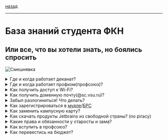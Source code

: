 [назад](../README.md)
***
# База знаний студента ФКН
## Или все, что вы хотели знать, но боялись спросить
![Смешнявка](https://github.com/user-attachments/assets/5f574bc0-75f2-4874-a620-7a31e04dfc61)

<details>
  <summary>Где и когда работает деканат?</summary>
  
  
  > Корпус ФКН(1а), 3 этаж, ауд. 386
> 
  > Пн-пт - 9.00-17.00, 12.00-13.00 - перерыв
  
</details>

<details>
  <summary>Где и когда работает профком(профсоюз)?</summary>
  
  
  > Главный корпус, 3 этаж, ауд. 336
> 
  > Пн-чт - 10.00-17.00, пт - 10.00 - 16.00, 12.00-13.00 - перерыв
  
</details>

<details>
  <summary>Как получить доступ к Wi-Fi?</summary>

  > Есть два вида Wi-Fi: вузовский, он же VSU-WLAN и факультетский, он же CS-Wireless и CS-Guest
> 
  > Лучше подключать вузовский, т.к. на нем работает VPN и он работает по всему вузу

  > Проще всего подключить CS-Guest, там пароль у всех един - 20112012

  > Следующий по сложности CS-Wireless - там ничего сложного, только надо иметь данные для входа в вузовские компы/БРС. Эти данные и являются вашим логином и паролем
  > Пример:
> 
  > Логин: ivanov_i_i
> 
  > Пароль: qwerty123

  > И самый сложный из всех VSU-WLAN. Для подключения к нему нужны учетные данные - это можно сделать в ауд 40/3:
> 
  > Главный корпус ВГУ, цоколь(-1 этаж), ауд. 40/3
> 
  > **С собой взять студ. билет!** 
> 
  > Как дойти: Спускаетесь по лестнице справа от главной лестницы(идти в сторону буфета), идете по коридору справа почти до конца(там недолго)
> 
  > По времени все займет 10 минут максимум 
> 
  > Можно опознать по надписи "Получение учетных данных"
> 
  > Пн–пт 9.00–17.00
> 
  > По полученным учетным данным вы сможете зайти в сеть Wi-Fi(макс. 3 устройства или подмена MAC) и получите ящик эл. почты, вход через info.vsu.ru
</details>

<details>
  <summary>Как получить доменную почту(@sc.vsu.ru)?</summary>

  > [ТЫК](https://sites.google.com/view/csf-faq/%D0%B4%D0%BE%D0%BC%D0%B5%D0%BD%D0%BD%D0%B0%D1%8F-%D0%BF%D0%BE%D1%87%D1%82%D0%B0)
</details>

<details>
  <summary>Забыл разлогиниться! Что делать?</summary>
  
  > [ТЫК](https://sites.google.com/view/csf-faq/%D0%BF%D1%80%D0%BE%D0%B1%D0%BB%D0%B5%D0%BC%D0%B0-%D1%81-%D0%BB%D0%BE%D0%B3%D0%B8%D0%BD%D0%BE%D0%BC)
</details>

<details>
  <summary>Как зарегистрироваться в <a href="https://edu.vsu.ru/">мудле</a>/<a href="cs.vsu.ru/brs">БРС</a></summary>
  
  > Начнем с БРС, тут все просто. Для входа в БРС воспользуйтесь уч. данными для входа в учебные компьютеры

  > Вот с мудлом могут начаться проблемы.
> 
  > Логином в мудл является номер вашего студ. билета, пароль вам надо будет сбросить. Данные для смены(в нашем случае установки) пароля придут на почту, указанную в заявлении на поступление.
> 
  > Не переживайте, если письмо не приходит. В первые дни учебы сервер сильно нагружен
</details>

<details>
  <summary>Как заменить кампусную карту?</summary>
  
  > Этот вопрос ежегодно мучает студентов. Так что даю единый ответ.
> 
  > Заменить карту можно в приложении банка или вживую в офисе. После - получаешь. Вроде бы все, но как бы ни так - новая карта не работает как пропуск.
> 
  > Чтобы вернуть карте функционал пропуска - приходишь с новой картой в отдел безопасности ВГУ(прям на входе/выходе вгу и чуть налево) С ПАСПОРТОМ и там тебе ее активируют как пропуск.
> 
  > Achtung! В корпус ВГУ могут не пустить без студ. билета
</details>

<details>
  <summary>Как скачать продукты Jetbrains из свободной страны? (no piracy)</summary>

  >Для этого достаточно добавить -cdn к адресу загрузки.
  >
  >Было
```https://download.jetbrains.com/idea/ideaIU-2024.2.3.tar.gz.```
 >
 >Стало
```https://download-cdn.jetbrains.com/idea/ideaIU-2024.2.3.tar.gz```
</details>

<details>
  <summary>Какие права и обязанности у старосты и зама?</summary>

>Что по факту должен уметь староста:
>1) оповещать о важных событиях группу
>2) не прогуливать (желательно и не болеть), потому что кроме зама ключ больше никто не возьмет
>3) брать ключи от кабинетов и возвращать их на место (не потерять ключ и не унести с собой домой случайно)
>4) желательно не допускать попадание ключей в посторонние руки
>5) решать острые вопросы в группе: споры, ссоры, вопросы с деньгами, если они касаются сборов на учебники и т.п. 
>6) иногда придется решать некоторые вопросы с преподователями

P.S. У старосты автомат по физкультуре

У зама обязанности те же
</details>

<details>
  <summary>Как вступить в профсоюз?</summary>
  
  > **Работает для обучающихся всех форм обучения(бюджет, целевое, договор)**
>
  > **После вступления с бюджетников/целевиков удерживается 3% со стипендии**
>
  > **С платников взимается ежегодный взнос**
>
  > Если вы первокурсник и у вас еще не было собрания профсоюза:
>
  > ждите информацию о собрании по физкультуре и приходите ко времени в актовый зал
> 
  > Если вы по какой-либо причине не вступили на 1 курсе в профсоюз:
>
  > Идете в профком(инфо выше), заполняете заявление и получаете профбилет 
</details>

<details>
  <summary>Как перевестись на бюджет?</summary>

  >[ТЫК](https://www.cs.vsu.ru/perevod-vosstanovlenie-otchislenie/)
</details>
